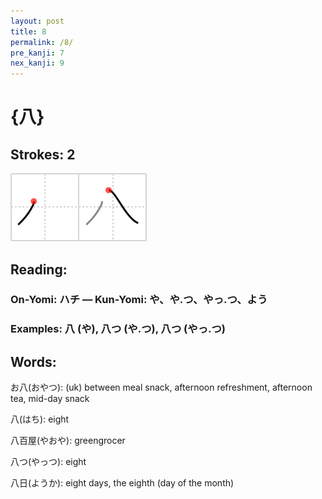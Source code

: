```yaml
---
layout: post
title: 8
permalink: /8/
pre_kanji: 7
nex_kanji: 9
---
```


# {八}

## Strokes: 2

<div class="stroke"><img src="../images/E585AB.png" /></div>

## Reading:

### On-Yomi: ハチ &mdash; Kun-Yomi: や、や.つ、やっ.つ、よう

### Examples: 八 (や), 八つ (や.つ), 八つ (やっ.つ)

## Words:

お八(おやつ): (uk) between meal snack, afternoon refreshment, afternoon tea, mid-day snack

八(はち): eight

八百屋(やおや): greengrocer

八つ(やっつ): eight

八日(ようか): eight days, the eighth (day of the month)
